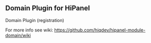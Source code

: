 Domain Plugin for HiPanel
-------------------------

Domain Plugin (registration)

For more info see wiki:
https://github.com/hiqdev/hipanel-module-domain/wiki
